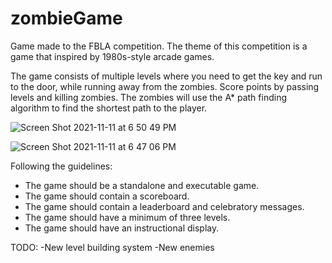 # zombieGame

Game made to the FBLA competition. The theme of this competition is a game that inspired by 1980s-style arcade games.

The game consists of multiple levels where you need to get the key and run to the door, while running away from the zombies.
Score points by passing levels and killing zombies. 
The zombies will use the A* path finding algorithm to find the shortest path to the player.

![Screen Shot 2021-11-11 at 6 50 49 PM](https://user-images.githubusercontent.com/68495745/141385117-d0cc953b-6d23-428a-8d6a-6d53e26e17fd.png)

![Screen Shot 2021-11-11 at 6 47 06 PM](https://user-images.githubusercontent.com/68495745/141385042-e793e616-8037-4cde-9688-192cee6aee02.png)



Following the guidelines:
- The game should be a standalone and executable game.
- The game should contain a scoreboard.
- The game should contain a leaderboard and celebratory messages.
- The game should have a minimum of three levels.
- The game should have an instructional display.

TODO:
-New level building system 
-New enemies 
